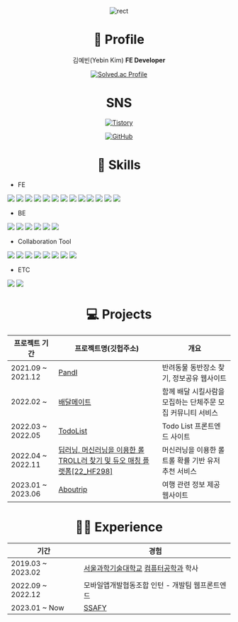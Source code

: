 <div align="center"> 

![rect](https://capsule-render.vercel.app/api?type=rect&color=gradient&text=%20%20byein%20%20&fontAlign=30&fontSize=30&textBg=true&desc=FE%20developer&descAlign=60&descAlignY=50)

# 👋 Profile
김예빈(Yebin Kim)
<b>FE Developer</b>

[![Solved.ac Profile](http://mazassumnida.wtf/api/v2/generate_badge?boj=yebin0825)](https://solved.ac/yebin0825/)

# SNS
 [![Tistory](https://hits.seeyoufarm.com/api/count/incr/badge.svg?url=https%3A%2F%2Fbyein.tistory.com&count_bg=%23ff8c00&title_bg=black&icon=&icon_color=%23FFFFFF&title=tistory&edge_flat=false)](https://byein.tistory.com/)

[![GitHub](https://hits.seeyoufarm.com/api/count/incr/badge.svg?url=https%3A%2F%2Fgithub.com%2Fbyein&count_bg=%23EA81DA&title_bg=%23181717&icon=github.svg&icon_color=%23FFFFFF&title=GitHub&edge_flat=false)](https://github.com/byein)


# 💪 Skills
<div align="justify">

* FE

<img src="https://img.shields.io/badge/html5-black?style=for-the-badge&logo=html5&logoColor=#E34F26"> <img src="https://img.shields.io/badge/css3-black?style=for-the-badge&logo=css3&logoColor=#1572B6"> <img src="https://img.shields.io/badge/javascript-black?style=for-the-badge&logo=javascript&logoColor=#F7DF1E"> <img src="https://img.shields.io/badge/typescript-black?style=for-the-badge&logo=typescript&logoColor=#3178C6"> 
<img src="https://img.shields.io/badge/React-black?style=for-the-badge&logo=react&logoColor=#61DAFB"> <img src="https://img.shields.io/badge/reactrouter-black?style=for-the-badge&logo=reactrouter&logoColor=#CA4245"> <img src="https://img.shields.io/badge/reacthookform-black?style=for-the-badge&logo=reacthookform&logoColor=#EC5990"> <img src="https://img.shields.io/badge/createreactapp-black?style=for-the-badge&logo=createreactapp&logoColor=#61DAFB"> <img src="https://img.shields.io/badge/eslint-black?style=for-the-badge&logo=eslint&logoColor=#4B32C3"> <img src="https://img.shields.io/badge/prettier-black?style=for-the-badge&logo=prettier&logoColor=#F7B93E"> <img src="https://img.shields.io/badge/axios-black?style=for-the-badge&logo=axios&logoColor=#5A29E4"> <img src="https://img.shields.io/badge/nextdotjs-black?style=for-the-badge&logo=nextdotjs&logoColor=#000000"> <img src="https://img.shields.io/badge/tailwindcss-black?style=for-the-badge&logo=tailwindcss&logoColor=#06B6D4"> 

* BE
  
<img src="https://img.shields.io/badge/firebase-black?style=for-the-badge&logo=firebase&logoColor=#FFCA28"> <img src="https://img.shields.io/badge/mysql-black?style=for-the-badge&logo=mysql&logoColor=#DE3723"> <img src="https://img.shields.io/badge/swagger-black?style=for-the-badge&logo=swagger&logoColor=#85EA2D"> <img src="https://img.shields.io/badge/spring-black?style=for-the-badge&logo=spring&logoColor=#6DB33F"> <img src="https://img.shields.io/badge/springboot-black?style=for-the-badge&logo=springboot&logoColor=#6DB33F"> <img src="https://img.shields.io/badge/nodedotjs-black?style=for-the-badge&logo=nodedotjs&logoColor=#339933">

* Collaboration Tool
  
<img src="https://img.shields.io/badge/atlassian-black?style=for-the-badge&logo=atlassian&logoColor=#0052CC"> <img src="https://img.shields.io/badge/bitbucket-black?style=for-the-badge&logo=bitbucket&logoColor=#0052CC"> <img src="https://img.shields.io/badge/confluence-black?style=for-the-badge&logo=confluence&logoColor=#172B4D"> <img src="https://img.shields.io/badge/figma-black?style=for-the-badge&logo=figma&logoColor=#F24E1E"> <img src="https://img.shields.io/badge/git-black?style=for-the-badge&logo=git&logoColor=#F05032"> <img src="https://img.shields.io/badge/github-black?style=for-the-badge&logo=github&logoColor=#181717"> <img src="https://img.shields.io/badge/gitlab-black?style=for-the-badge&logo=gitlab&logoColor=#FC6D26"> <img src="https://img.shields.io/badge/jira-black?style=for-the-badge&logo=jira&logoColor=#0052CC"> 

* ETC
  
<img src="https://img.shields.io/badge/dotenv-black?style=for-the-badge&logo=dotenv&logoColor=#ECD53F"> <img src="https://img.shields.io/badge/sentry-black?style=for-the-badge&logo=sentry&logoColor=#362D59"> 
 </div>
 
# 💻 Projects
|프로젝트 기간|프로젝트명(깃헙주소)|개요|
|------|------------|------------------------------------------------|
|2021.09 ~ 2021.12|[PandI](https://github.com/byein/PandI)|반려동물 동반장소 찾기, 정보공유 웹사이트|
|2022.02 ~ |[배달메이트](https://github.com/BaedalMate/BaedalMate_iOS)|함께 배달 시킬사람을 모집하는 단체주문 모집 커뮤니티 서비스|
|2022.03 ~ 2022.05|[TodoList](https://github.com/byein/TodoList_ReactPilot)|Todo List 프론트엔드 사이트|
|2022.04 ~ 2022.11|[딥러닝, 머신러닝을 이용한 롤 TROLL러 찾기 및 듀오 매칭 플랫폼[22_HF298]](https://github.com/byein/Troller)|머신러닝을 이용한 롤 트롤 확률 기반 유저 추천 서비스|
|2023.01 ~ 2023.06|[Aboutrip](https://github.com/ABOUTRIP)|여행 관련 정보 제공 웹사이트|
# 🧑‍💻 Experience 

|기간|경험|
|------------------|-------------------------------------------------------------------|
|2019.03 ~ 2023.02|[서울과학기술대학교](http://seoultech.ac.kr/) [컴퓨터공학과](https://computer.seoultech.ac.kr/) 학사|
|2022.09 ~ 2022.12|모바일앱개발협동조합 인턴 - 개발팀 웹프론트엔드|
|2023.01 ~ Now|[SSAFY](https://www.ssafy.com/ksp/jsp/swp/swpMain.jsp)|




</div>
